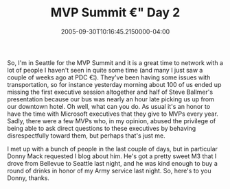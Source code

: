 ﻿---
title: MVP Summit €" Day 2
date: "2005-09-30T10:16:45.2150000-04:00"
description: So, I'm in Seattle for the MVP Summit and it is a great time to network with a lot of people I haven't seen in quite some time (and many I just saw a couple of weeks ago at PDC €¦).
featuredImage: /img/default-post-image.jpg
---

So, I'm in Seattle for the MVP Summit and it is a great time to network with a lot of people I haven't seen in quite some time (and many I just saw a couple of weeks ago at PDC €¦). They've been having some issues with transportation, so for instance yesterday morning about 100 of us ended up missing the first executive session altogether and half of Steve Ballmer's presentation because our bus was nearly an hour late picking us up from our downtown hotel. Oh well, what can you do. As usual it's an honor to have the time with Microsoft executives that they give to MVPs every year. Sadly, there were a few MVPs who, in my opinion, abused the privilege of being able to ask direct questions to these executives by behaving disrespectfully toward them, but perhaps that's just me.

I met up with a bunch of people in the last couple of days, but in particular Donny Mack requested I blog about him. He's got a pretty sweet M3 that I drove from Bellevue to Seattle last night, and he was kind enough to buy a round of drinks in honor of my Army service last night. So, here's to you Donny, thanks.

